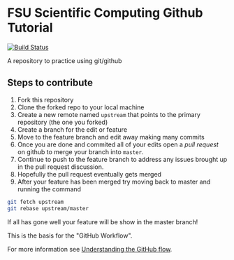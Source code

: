 # FSU Scientific Computing Github Tutorial
[![Build
Status](https://travis-ci.com/eitanlees/FSU-Sci-Comp-Github-Tutorial.svg?branch=master)](https://travis-ci.com/eitanlees/FSU-Sci-Comp-Github-Tutorial)

A repository to practice using git/github 

## Steps to contribute 

1) Fork this repository
1) Clone the forked repo to your local machine
1) Create a new remote named `upstream` that points to the primary repository (the one you forked)
1) Create a branch for the edit or feature
1) Move to the feature branch and edit away making many commits
1) Once you are done and commited all of your edits open a _pull request_ on github to merge your
branch into `master`.
1) Continue to push to the feature branch to address any issues brought up in the pull request
discussion. 
1) Hopefully the pull request eventually gets merged
1) After your feature has been merged try moving back to master and running the command

```bash
git fetch upstream
git rebase upstream/master
```

If all has gone well your feature will be show in the master branch!

This is the basis for the "GitHub Workflow". 

For more information see [Understanding the GitHub flow](https://guides.github.com/introduction/flow/).
